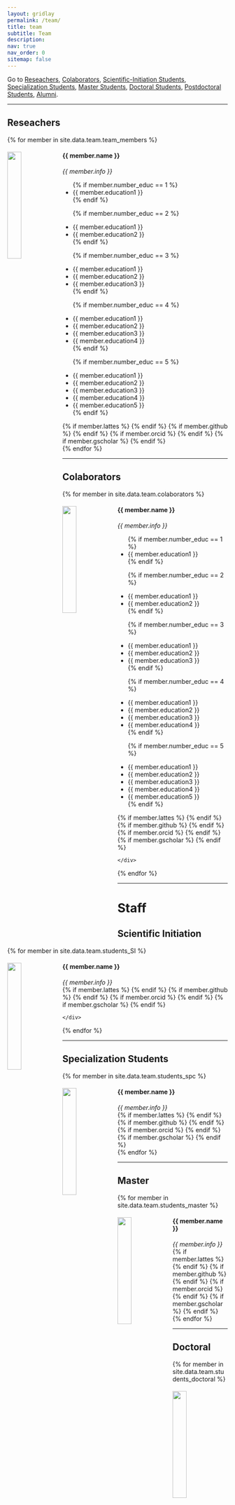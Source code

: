 ```yaml
---
layout: gridlay
permalink: /team/
title: team
subtitle: Team
description:
nav: true
nav_order: 0
sitemap: false
---
```


Go to [Reseachers](#Reseachers), [Colaborators](#colaborators), [Scientific-Initiation Students](#scientific-initiation), [Specialization Students](#specialization-students), [Master Students](#master), [Doctoral Students](#doctoral), [Postdoctoral Students](#postdoctoral-students), [Alumni](#alumni).
<hr>

## Reseachers

<div class="row team-card">
  {% for member in site.data.team.team_members %}
 <div class="col-sm-6 clearfix">
      <img src="{{ site.url }}{{ site.baseurl }}/assets/img/teampic/{{ member.photo }}" class="img-responsive" width="25%" style="float: left" />
      <h4>{{ member.name }} <span class="fi fi-{{member.nationality}}"></span></h4>
     <i>{{ member.info }} <!-- <br>email: <{{ member.email }}></i> --></i>
      <ul style="overflow: hidden">
  {% if member.number_educ == 1 %}
  <li> {{ member.education1 }} </li>
  {% endif %}

  {% if member.number_educ == 2 %}
  <li> {{ member.education1 }} </li>
  <li> {{ member.education2 }} </li>
  {% endif %}

  {% if member.number_educ == 3 %}
  <li> {{ member.education1 }} </li>
  <li> {{ member.education2 }} </li>
  <li> {{ member.education3 }} </li>
  {% endif %}

  {% if member.number_educ == 4 %}
  <li> {{ member.education1 }} </li>
  <li> {{ member.education2 }} </li>
  <li> {{ member.education3 }} </li>
  <li> {{ member.education4 }} </li>
  {% endif %}

   {% if member.number_educ == 5 %}
  <li> {{ member.education1 }} </li>
  <li> {{ member.education2 }} </li>
  <li> {{ member.education3 }} </li>
  <li> {{ member.education4 }} </li>
   <li> {{ member.education5 }} </li>
  {% endif %}
  </ul>

  <!-- Link Icons -->
   <div class="icons team-icons mb-4" style="falign-content: center">
    {% if member.lattes %}
       <a href="{{ member.lattes }}" target="_blank"><i class="ai ai-lattes"></i></a>
    {% endif %}
   {% if member.github %}
      <a href="{{ member.github }}" target="_blank"><i class="fab fa-github"></i></a>
   {% endif %}
   {% if member.orcid %}
      <a href="{{ member.orcid }}" target="_blank"><i class="fab fa-orcid"></i></a>
   {% endif %}
   {% if member.gscholar %}
     <a href="{{ member.gscholar }}" target="_blank"><i class="fab fa-google"></i></a>
   {% endif %}
   </div>

  </div>
  {% endfor %}
</div>

<hr>

## Colaborators

<div class="row team-card">
  {% for member in site.data.team.colaborators %}
    <div class="col-sm-6 clearfix">
      <img src="{{ site.url }}{{ site.baseurl }}/assets/img/teampic/{{ member.photo }}" class="img-responsive" width="25%" style="float: left" />
      <h4>{{ member.name }} <span class="fi fi-{{member.nationality}}"></span></h4> 
     <i>{{ member.info }} <!-- <br>email: <{{ member.email }}></i> --></i>
      <ul style="overflow: hidden">
  {% if member.number_educ == 1 %}
  <li> {{ member.education1 }} </li>
  {% endif %}

  {% if member.number_educ == 2 %}
  <li> {{ member.education1 }} </li>
  <li> {{ member.education2 }} </li>
  {% endif %}

  {% if member.number_educ == 3 %}
  <li> {{ member.education1 }} </li>
  <li> {{ member.education2 }} </li>
  <li> {{ member.education3 }} </li>
  {% endif %}

  {% if member.number_educ == 4 %}
  <li> {{ member.education1 }} </li>
  <li> {{ member.education2 }} </li>
  <li> {{ member.education3 }} </li>
  <li> {{ member.education4 }} </li>
  {% endif %}

   {% if member.number_educ == 5 %}
  <li> {{ member.education1 }} </li>
  <li> {{ member.education2 }} </li>
  <li> {{ member.education3 }} </li>
  <li> {{ member.education4 }} </li>
   <li> {{ member.education5 }} </li>
  {% endif %}
  </ul>

  <!-- Link Icons -->
   <div class="icons team-icons mb-4" style="falign-content: center">
    {% if member.lattes %}
       <a href="{{ member.lattes }}" target="_blank"><i class="ai ai-lattes"></i></a>
    {% endif %}
   {% if member.github %}
      <a href="{{ member.github }}" target="_blank"><i class="fab fa-github"></i></a>
   {% endif %}
   {% if member.orcid %}
      <a href="{{ member.orcid }}" target="_blank"><i class="fab fa-orcid"></i></a>
   {% endif %}
   {% if member.gscholar %}
     <a href="{{ member.gscholar }}" target="_blank"><i class="fab fa-google"></i></a>
   {% endif %}
   </div>

    </div>
  {% endfor %}
</div>

<hr>
<h1 class="mt-6 text-center">Staff</h1>

## Scientific Initiation

<div class="row team-card">
  {% for member in site.data.team.students_SI %}
    <div class="col-sm-6 clearfix">
     <img src="{{ site.url }}{{ site.baseurl }}/assets/img/teampic/{{ member.photo }}" class="img-responsive" width="25%" style="float: left" />
      <h4>{{ member.name }} <span class="fi fi-{{member.nationality}}"></span></h4> 
     <i>{{ member.info }} <!-- <br>email: <{{ member.email }}></i> --></i>
    
  <!-- Link Icons -->
   <div class="icons team-icons mb-4" style="falign-content: center">
    {% if member.lattes %}
       <a href="{{ member.lattes }}" target="_blank"><i class="ai ai-lattes"></i></a>
    {% endif %}
   {% if member.github %}
      <a href="{{ member.github }}" target="_blank"><i class="fab fa-github"></i></a>
   {% endif %}
   {% if member.orcid %}
      <a href="{{ member.orcid }}" target="_blank"><i class="fab fa-orcid"></i></a>
   {% endif %}
   {% if member.gscholar %}
     <a href="{{ member.gscholar }}" target="_blank"><i class="fab fa-google"></i></a>
   {% endif %}
   </div>
    
    </div>
  {% endfor %}
</div>

<hr>

## Specialization Students

<div class="row team-card">
  {% for member in site.data.team.students_spc %}
    <div class="col-sm-6 clearfix">
     <img src="{{ site.url }}{{ site.baseurl }}/assets/img/teampic/{{ member.photo }}" class="img-responsive" width="25%" style="float: left" />
      <h4>{{ member.name }} <span class="fi fi-{{member.nationality}}"></span></h4> 
     <i>{{ member.info }} <!-- <br>email: <{{ member.email }}></i> --></i>
  
  <!-- Link Icons -->
   <div class="icons team-icons mb-4" style="falign-content: center">
    {% if member.lattes %}
       <a href="{{ member.lattes }}" target="_blank"><i class="ai ai-lattes"></i></a>
    {% endif %}
   {% if member.github %}
      <a href="{{ member.github }}" target="_blank"><i class="fab fa-github"></i></a>
   {% endif %}
   {% if member.orcid %}
      <a href="{{ member.orcid }}" target="_blank"><i class="fab fa-orcid"></i></a>
   {% endif %}
   {% if member.gscholar %}
     <a href="{{ member.gscholar }}" target="_blank"><i class="fab fa-google"></i></a>
   {% endif %}
   </div>
    </div>
  {% endfor %}
</div>


<hr>

## Master

<div class="row team-card">
  {% for member in site.data.team.students_master %}
    <div class="col-sm-6 cleafix">
     <img src="{{ site.url }}{{ site.baseurl }}/assets/img/teampic/{{ member.photo }}" class="img-responsive" width="25%" style="float: left" />
      <h4>{{ member.name }} <span class="fi fi-{{member.nationality}}"></span></h4> 
     <i>{{ member.info }} <!-- <br>email: <{{ member.email }}></i> --></i>
    
  <!-- Link Icons -->
   <div class="icons team-icons mb-4" style="falign-content: center">
    {% if member.lattes %}
       <a href="{{ member.lattes }}" target="_blank"><i class="ai ai-lattes"></i></a>
    {% endif %}
   {% if member.github %}
      <a href="{{ member.github }}" target="_blank"><i class="fab fa-github"></i></a>
   {% endif %}
   {% if member.orcid %}
      <a href="{{ member.orcid }}" target="_blank"><i class="fab fa-orcid"></i></a>
   {% endif %}
   {% if member.gscholar %}
     <a href="{{ member.gscholar }}" target="_blank"><i class="fab fa-google"></i></a>
   {% endif %}
   </div>    
    </div>
  {% endfor %}
</div>

<hr>

## Doctoral

<div class="row team-card">
  {% for member in site.data.team.students_doctoral %}
    <div class="col-sm-6 clearfix">
     <img src="{{ site.url }}{{ site.baseurl }}/assets/img/teampic/{{ member.photo }}" class="img-responsive" width="25%" style="float: left" />
      <h4>{{ member.name }} <span class="fi fi-{{member.nationality}}"></span></h4> 
     <i>{{ member.info }} <!-- <br>email: <{{ member.email }}></i> --></i>

  <!-- Link Icons -->
   <div class="icons team-icons mb-4" style="falign-content: center">
    {% if member.lattes %}
       <a href="{{ member.lattes }}" target="_blank"><i class="ai ai-lattes"></i></a>
    {% endif %}
   {% if member.github %}
      <a href="{{ member.github }}" target="_blank"><i class="fab fa-github"></i></a>
   {% endif %}
   {% if member.orcid %}
      <a href="{{ member.orcid }}" target="_blank"><i class="fab fa-orcid"></i></a>
   {% endif %}
   {% if member.gscholar %}
     <a href="{{ member.gscholar }}" target="_blank"><i class="fab fa-google"></i></a>
   {% endif %}
   </div>  
    </div>
  {% endfor %}
</div>

<hr>

## Postdoctoral

<div class="row team-card">
  {% for member in site.data.team.students_posdoc %}
    <div class="col-sm-6 clearfix">
     <img src="{{ site.url }}{{ site.baseurl }}/assets/img/teampic/{{ member.photo }}" class="img-responsive" width="25%" style="float: left" />
      <h4>{{ member.name }} <span class="fi fi-{{member.nationality}}"></span></h4> 
     <i>{{ member.info }} <!-- <br>email: <{{ member.email }}></i> --></i>
  
  <!-- Link Icons -->
   <div class="icons team-icons mb-4" style="falign-content: center">
    {% if member.lattes %}
       <a href="{{ member.lattes }}" target="_blank"><i class="ai ai-lattes"></i></a>
    {% endif %}
   {% if member.github %}
      <a href="{{ member.github }}" target="_blank"><i class="fab fa-github"></i></a>
   {% endif %}
   {% if member.orcid %}
      <a href="{{ member.orcid }}" target="_blank"><i class="fab fa-orcid"></i></a>
   {% endif %}
   {% if member.gscholar %}
     <a href="{{ member.gscholar }}" target="_blank"><i class="fab fa-google"></i></a>
   {% endif %}
   </div>  
    </div>
  {% endfor %}
</div>

<hr>

## Alumni

<div class="row">

<div class="col-sm-6 mt-4 clearfix">
<h4>Bachelor Students</h4>
{% for member in site.data.team.alumni_bsc %}
{{ member.name }}<br>
{% endfor %}
</div>

<div class="col-sm-6 mt-4 clearfix">
<h4>Master Students</h4>
{% for member in site.data.team.alumni_msc %}
{{ member.name }}<br>
{% endfor %}
</div>

</div>

<div class="row">

<div class="col-sm-6 mt-4 clearfix">
<h4>Doctoral and Postdoctoral Students</h4>
{% for member in site.data.team.alumni_doc %}
{{ member.name }}<br>
{% endfor %}
</div>

<div class="col-sm-6 mt-4 clearfix">
<h4>Specialization Students</h4>
{% for member in site.data.team.alumni_spc %}
{{ member.name }} <br>
{% endfor %}
</div>

</div>
